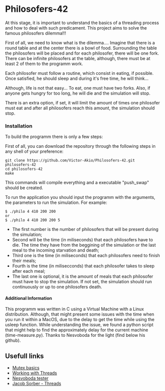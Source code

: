 # Philosofers-42

At this stage, it is important to understand the basics of a threading process and how to deal with such predicament. This project aims to solve the famous philosofers dilemma!!!

First of all, we need to know what is the dilemma....
Imagine that there is a round table and at the center there is a bowl of food.
Surrounding the table the philosofers will be placed and for each philosofer, there will be one fork.
There can be infinite philosofers at the table, although, there must be at least 2 of them to the programm work.

Each philosofer must follow a routine, which consist in eating, if possible. Once satisfied, he should sleep and during it's free time, he will think...

Although, life is not that easy... 
To eat, one must have two forks.
Also, if anyone gets hungry for too long, he will die and the simulation will stop.

There is an extra option, if set, it will limit the amount of times one philosofer must eat and after all philosofers reach this amount, the simulation should stop.

### Installation

To build the programm there is only a few steps:

First of all, you can download the repository through the following steps in any shell of your preference:
```
git clone https://github.com/Victor-Akio/Philosofers-42.git philosofers-42
cd philosofers-42
make
```
This commands will compile everything and a executable "push_swap" should be created.

To run the application you should input the programm with the arguments, the parameters to run the simulation. For example:
```
$ ./philo 4 410 200 200
or
$ ./philo 4 410 200 200 5
```
- The first number is the number of philosofers that will be present during the simulation;
- Second will be the time (in miliseconds) that each philosofers have to die. The time they have from the beggining of the simulation or the last meal to the incoming starvation and death;
- Third one is the time (in miliseconds) that each philosofers need to finish their meals;
- Fourth is the time (in milisecconds) that each philosofer takes to sleep after each meal;
- The last one is optional, it is the amount of meals that each philosofer must have to stop the simulation. If not set, the simulation should run continuously or up to one philosofers death.

#### Additional Information

This programm was written in C using a Virtual Machine with a Linux distribution. Although, that might present some issues with the time when you run it within a MacOS, due to the delay to get the time while using the usleep function.
While understanding the issue, we found a python script that might help to find the approximately delay for the current machine (time-measure.py). Thanks to Nesvoboda for the light (find below his github).



## Usefull links
- [Mutex basics](https://www.thegeekstuff.com/2012/05/c-mutex-examples/)
- [Working with Threads](https://www.geeksforgeeks.org/thread-functions-in-c-c/)
- [Nesvoboda tester](https://github.com/nesvoboda/socrates.git)
- [Jacob Sorber - Threads](https://www.youtube.com/watch?v=uA8X5zNOGw8&list=PL9IEJIKnBJjFZxuqyJ9JqVYmuFZHr7CFM)